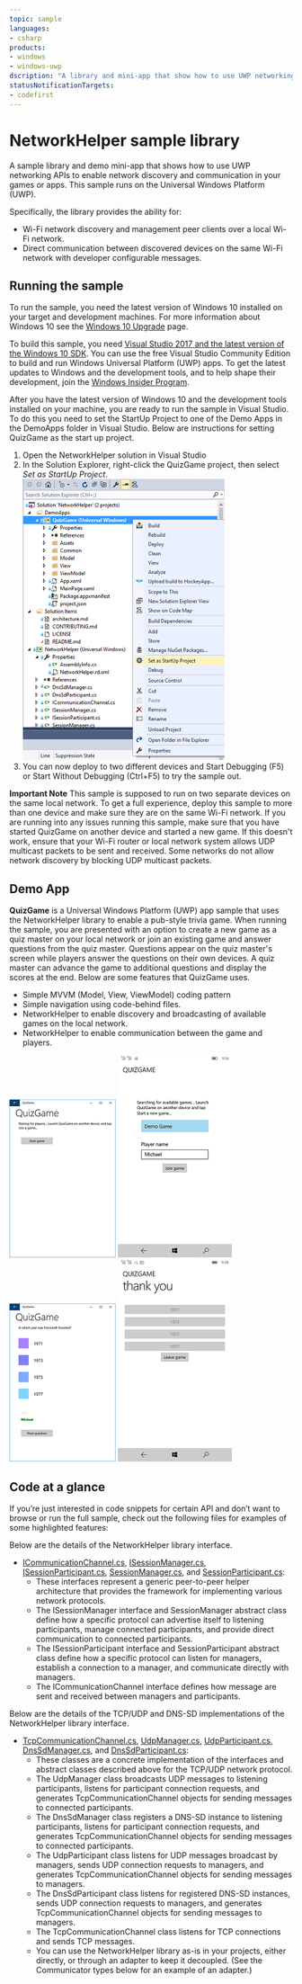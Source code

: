 ```yaml
---
topic: sample
languages:
- csharp
products:
- windows
- windows-uwp
dscription: "A library and mini-app that show how to use UWP networking APIs to enable network discovery and communication in your games or apps."
statusNotificationTargets:
- codefirst
---
```


<!---
  category: NetworkingAndWebServices Data
-->

# NetworkHelper sample library

A sample library and demo mini-app that shows how to use UWP networking APIs to enable network discovery and communication in your games or apps. This sample runs on the Universal Windows Platform (UWP). 

Specifically, the library provides the ability for:

- Wi-Fi network discovery and management peer clients over a local Wi-Fi network.
- Direct communication between discovered devices on the same Wi-Fi network with developer configurable messages.

## Running the sample

To run the sample, you need the latest version of Windows 10 installed on your target and development machines. For more information about Windows 10 see the [Windows 10 Upgrade](https://go.microsoft.com/fwlink/p/?LinkId=619312) page.

To build this sample, you need [Visual Studio 2017 and the latest version of the Windows 10 SDK](http://go.microsoft.com/fwlink/?LinkID=280676). You can use the free Visual Studio Community Edition to build and run Windows Universal Platform (UWP) apps. To get the latest updates to Windows and the development tools, and to help shape their development, join 
the [Windows Insider Program](https://insider.windows.com).

After you have the latest version of Windows 10 and the development tools installed on your machine, you are ready to run the sample in Visual Studio. To do this you need to set the StartUp Project to one of the Demo Apps in the DemoApps folder in Visual Studio. Below are instructions for setting QuizGame as the start up project.

1. Open the NetworkHelper solution in Visual Studio
2. In the Solution Explorer, right-click the QuizGame project, then select *Set as StartUp Project*.
![StartUp Project Screenshot](Screenshots/StartUpProject_scaled.png)
3. You can now deploy to two different devices and Start Debugging (F5) or Start Without Debugging (Ctrl+F5) to try the sample out.

**Important Note** This sample is supposed to run on two separate devices on the same local network. To get a full experience, deploy this sample to more than one device and make sure they are on the same Wi-Fi network. If you are running into any issues running this sample, make sure that you have started QuizGame on another device and started a new game. If this doesn't work, ensure that your Wi-Fi router or local network system allows UDP multicast packets to be sent and received. Some networks do not allow network discovery by blocking UDP multicast packets.

## Demo App

**QuizGame** is a Universal Windows Platform (UWP) app sample that uses the NetworkHelper library to enable a pub-style trivia game. When running the sample, you are presented with an option to create a new game as a quiz master on your local network or join an existing game and answer questions from the quiz master. Questions appear on the quiz master's screen while players answer the questions on their own devices. A quiz master can advance the game to additional questions and display the scores at the end. Below are some features that QuizGame uses.
- Simple MVVM (Model, View, ViewModel) coding pattern
- Simple navigation using code-behind files.
- NetworkHelper to enable discovery and broadcasting of available games on the local network.
- NetworkHelper to enable communication between the game and players.

![QuizGame game created now waiting for players screenshot](Screenshots/QuizGame_CreateGame_Lobby_scaled.png)
![QuizGame found a game to join screenshot](Screenshots/QuizGame_JoinGame_scaled.png)
![QuizGame game is in progress screenshot](Screenshots/QuizGame_GameInProgress_scaled.png)
![QuizGame question has been answered screenshot](Screenshots/QuizGame_QuestionAnswered_scaled.png)

## Code at a glance

If you’re just interested in code snippets for certain API and don’t want to browse or run the full sample, check out the following files for examples of some highlighted features:

Below are the details of the NetworkHelper library interface.
* [ICommunicationChannel.cs](NetworkHelper/ICommunicationChannel.cs#L33), [ISessionManager.cs](NetworkHelper/ISessionManager.cs#L33), [ISessionParticipant.cs](NetworkHelper/ISessionParticipant.cs#L33), [SessionManager.cs](NetworkHelper/SessionManager.cs#L33), and [SessionParticipant.cs](NetworkHelper/SessionParticipant.cs#L33):
    - These interfaces represent a generic peer-to-peer helper architecture that provides the framework for implementing various network protocols.
    - The ISessionManager interface and SessionManager abstract class define how a specific protocol can advertise itself to listening participants, manage connected participants, and provide direct communication to connected participants.
    - The ISessionParticipant interface and SessionParticipant abstract class define how a specific protocol can listen for managers, establish a connection to a manager, and communicate directly with managers.
    - The ICommunicationChannel interface defines how message are sent and received between managers and participants.

Below are the details of the TCP/UDP and DNS-SD implementations of the NetworkHelper library interface.
* [TcpCommunicationChannel.cs](NetworkHelper/TcpCommunicationChannel.cs#L35), [UdpManager.cs](NetworkHelper/UdpManager.cs#L37),  [UdpParticipant.cs](NetworkHelper/UdpParticipant.cs#L37), [DnsSdManager.cs](NetworkHelper/DnssdManager.cs#L36), and [DnsSdParticipant.cs](NetworkHelper/DnssdParticipant.cs#L35):
    - These classes are a concrete implementation of the interfaces and abstract classes described above for the TCP/UDP network protocol.
    - The UdpManager class broadcasts UDP messages to listening participants, listens for participant connection requests, and generates TcpCommunicationChannel objects for sending messages to connected participants.
    - The DnsSdManager class registers a DNS-SD instance to listening participants, listens for participant connection requests, and generates TcpCommunicationChannel objects for sending messages to connected participants.
    - The UdpParticipant class listens for UDP messages broadcast by managers, sends UDP connection requests to managers, and generates TcpCommunicationChannel objects for sending messages to managers.
    - The DnsSdParticipant class listens for registered DNS-SD instances, sends UDP connection requests to managers, and generates TcpCommunicationChannel objects for sending messages to managers.
    - The TcpCommunicationChannel class listens for TCP connections and sends TCP messages.
    - You can use the NetworkHelper library as-is in your projects, either directly, or through an adapter to keep it decoupled. (See the Communicator types below for an example of an adapter.)
